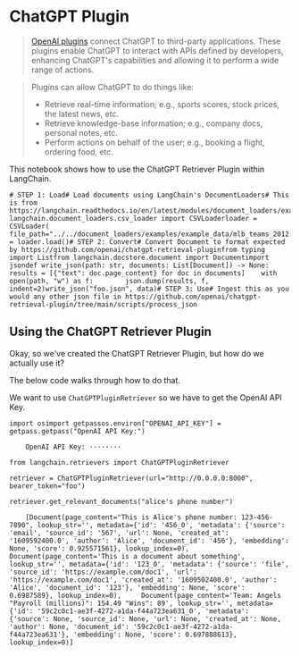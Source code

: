 ChatGPT Plugin
==============

> [OpenAI plugins](https://platform.openai.com/docs/plugins/introduction) connect ChatGPT to third-party applications. These plugins enable ChatGPT to interact with APIs defined by developers, enhancing ChatGPT's capabilities and allowing it to perform a wide range of actions.

> Plugins can allow ChatGPT to do things like:
> 
> *   Retrieve real-time information; e.g., sports scores, stock prices, the latest news, etc.
> *   Retrieve knowledge-base information; e.g., company docs, personal notes, etc.
> *   Perform actions on behalf of the user; e.g., booking a flight, ordering food, etc.

This notebook shows how to use the ChatGPT Retriever Plugin within LangChain.

    # STEP 1: Load# Load documents using LangChain's DocumentLoaders# This is from https://langchain.readthedocs.io/en/latest/modules/document_loaders/examples/csv.htmlfrom langchain.document_loaders.csv_loader import CSVLoaderloader = CSVLoader(    file_path="../../document_loaders/examples/example_data/mlb_teams_2012.csv")data = loader.load()# STEP 2: Convert# Convert Document to format expected by https://github.com/openai/chatgpt-retrieval-pluginfrom typing import Listfrom langchain.docstore.document import Documentimport jsondef write_json(path: str, documents: List[Document]) -> None:    results = [{"text": doc.page_content} for doc in documents]    with open(path, "w") as f:        json.dump(results, f, indent=2)write_json("foo.json", data)# STEP 3: Use# Ingest this as you would any other json file in https://github.com/openai/chatgpt-retrieval-plugin/tree/main/scripts/process_json

Using the ChatGPT Retriever Plugin[](#using-the-chatgpt-retriever-plugin "Direct link to Using the ChatGPT Retriever Plugin")
------------------------------------------------------------------------------------------------------------------------------

Okay, so we've created the ChatGPT Retriever Plugin, but how do we actually use it?

The below code walks through how to do that.

We want to use `ChatGPTPluginRetriever` so we have to get the OpenAI API Key.

    import osimport getpassos.environ["OPENAI_API_KEY"] = getpass.getpass("OpenAI API Key:")

        OpenAI API Key: ········

    from langchain.retrievers import ChatGPTPluginRetriever

    retriever = ChatGPTPluginRetriever(url="http://0.0.0.0:8000", bearer_token="foo")

    retriever.get_relevant_documents("alice's phone number")

        [Document(page_content="This is Alice's phone number: 123-456-7890", lookup_str='', metadata={'id': '456_0', 'metadata': {'source': 'email', 'source_id': '567', 'url': None, 'created_at': '1609592400.0', 'author': 'Alice', 'document_id': '456'}, 'embedding': None, 'score': 0.925571561}, lookup_index=0),     Document(page_content='This is a document about something', lookup_str='', metadata={'id': '123_0', 'metadata': {'source': 'file', 'source_id': 'https://example.com/doc1', 'url': 'https://example.com/doc1', 'created_at': '1609502400.0', 'author': 'Alice', 'document_id': '123'}, 'embedding': None, 'score': 0.6987589}, lookup_index=0),     Document(page_content='Team: Angels "Payroll (millions)": 154.49 "Wins": 89', lookup_str='', metadata={'id': '59c2c0c1-ae3f-4272-a1da-f44a723ea631_0', 'metadata': {'source': None, 'source_id': None, 'url': None, 'created_at': None, 'author': None, 'document_id': '59c2c0c1-ae3f-4272-a1da-f44a723ea631'}, 'embedding': None, 'score': 0.697888613}, lookup_index=0)]